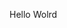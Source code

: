 Hello Wolrd




















































































































































































































































































































































































































































































































































































































































